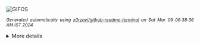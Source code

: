 <div align="justify">
<picture>
    <source media="(prefers-color-scheme: dark)" srcset="https://i.ibb.co/CtsxXfL/output-gif.gif">
    <source media="(prefers-color-scheme: light)" srcset="https://i.ibb.co/CtsxXfL/output-gif.gif">
    <img alt="GIFOS" src="https://i.ibb.co/CtsxXfL/output-gif.gif">
</picture>

<sub><i>Generated automatically using [x0rzavi/github-readme-terminal](https://github.com/x0rzavi/github-readme-terminal) on Sat Mar 09 06:38:36 AM IST 2024</i></sub>

<details>
<summary>More details</summary>

</details>
</div>

<!-- Image deletion URL: https://ibb.co/N3nwkMR/e000cc6a51960f3b9612c39bf3266ffc -->